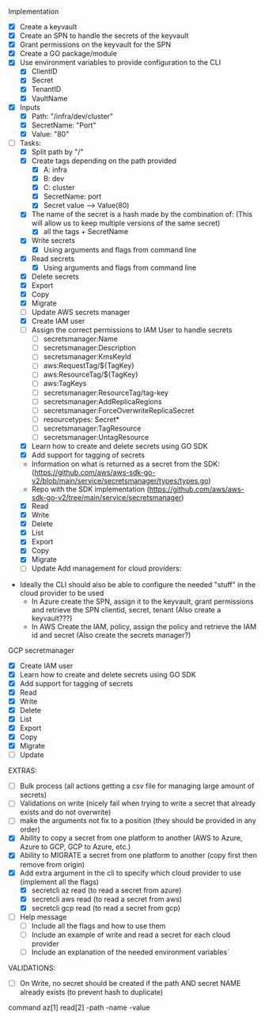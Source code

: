 Implementation

- [x] Create a keyvault
- [x] Create an SPN to handle the secrets of the keyvault
- [x] Grant permissions on the keyvault for the SPN
- [x] Create a GO package/module
- [x] Use environment variables to provide configuration to the CLI
  - [x] ClientID
  - [x] Secret
  - [x] TenantID
  - [x] VaultName
- [x] Inputs
  - [x] Path: "/infra/dev/cluster"
  - [x] SecretName: "Port"
  - [x] Value: "80"
- [ ] Tasks:
  - [x] Split path by "/" 
  - [x] Create tags depending on the path provided
    - [x] A: infra
    - [x] B: dev
    - [x] C: cluster
    - [x] SecretName: port
    - [x] Secret value --> Value(80)
  - [x] The name of the secret is a hash made by the combination of: (This will allow us to keep multiple versions of the same secret)
    - [x] all the tags + SecretName
  - [x] Write secrets
    - [x] Using arguments and flags from command line
  - [x] Read secrets
    - [x] Using arguments and flags from command line
  - [x] Delete secrets
  - [x] Export
  - [x] Copy
  - [x] Migrate
  - [ ] Update
AWS secrets manager
  - [x] Create IAM user
  - [ ] Assign the correct permissions to IAM User to handle secrets
    - [ ] secretsmanager:Name
    - [ ] secretsmanager:Description
    - [ ] secretsmanager:KmsKeyId
    - [ ] aws:RequestTag/${TagKey}
    - [ ] aws:ResourceTag/${TagKey}
    - [ ] aws:TagKeys
    - [ ] secretsmanager:ResourceTag/tag-key
    - [ ] secretsmanager:AddReplicaRegions
    - [ ] secretsmanager:ForceOverwriteReplicaSecret
    - [ ] resourcetypes: Secret*
    - [ ] secretsmanager:TagResource
    - [ ] secretsmanager:UntagResource
  - [x] Learn how to create and delete secrets using GO SDK
  - [x] Add support for tagging of secrets
  - Information on what is returned as a secret from the SDK: (https://github.com/aws/aws-sdk-go-v2/blob/main/service/secretsmanager/types/types.go)
  - Repo with the SDK implementation (https://github.com/aws/aws-sdk-go-v2/tree/main/service/secretsmanager)
  - [x] Read
  - [x] Write
  - [x] Delete
  - [x] List
  - [x] Export
  - [x] Copy
  - [x] Migrate
  - [ ] Update
Add management for cloud providers:
 - Ideally the CLI should also be able to configure the needed "stuff" in the cloud provider to be used
   - In Azure create the SPN, assign it to the keyvault, grant permissions and retrieve the SPN clientid, secret, tenant (Also create a keyvault???)
   - In AWS Create the IAM, policy, assign the policy and retrieve the IAM id and secret (Also create the secrets manager?)

GCP secretmanager
  - [x] Create IAM user
  - [x] Learn how to create and delete secrets using GO SDK
  - [x] Add support for tagging of secrets
  - [x] Read
  - [x] Write
  - [x] Delete
  - [x] List
  - [x] Export
  - [x] Copy
  - [x] Migrate
  - [ ] Update

EXTRAS:

- [ ] Bulk process (all actions getting a csv file for managing large amount of secrets)
- [ ] Validations on write (nicely fail when trying to write a secret that already exists and do not overwrite)
- [ ] make the arguments not fix to a position (they should be provided in any order)
- [x] Ability to copy a secret from one platform to another (AWS to Azure, Azure to GCP, GCP to Azure, etc.)
- [x] Ability to MIGRATE a secret from one platform to another (copy first then remove from origin)
- [x] Add extra argument in the cli to specify which cloud provider to use (implement all the flags)
  - [x] secretcli az read (to read a secret from azure)
  - [x] secretcli aws read (to read a secret from aws)
  - [x] secretcli gcp read (to read a secret from gcp)
- [ ] Help message 
  - [ ] Include all the flags and how to use them
  - [ ] Include an example of write and read a secret for each cloud provider
  - [ ] Include an explanation of the needed environment variables`

VALIDATIONS:
- [ ] On Write, no secret should be created if the path AND secret NAME already exists (to prevent hash to duplicate)


command az[1] read[2] -path -name -value